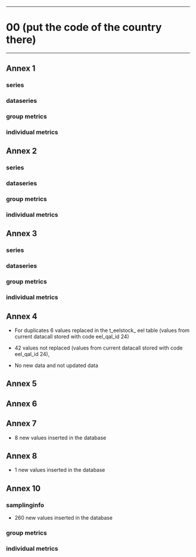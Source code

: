 -----------------------------------------------------------
# 00 (put the code of the country there) 
-----------------------------------------------------------

## Annex 1

### series

### dataseries


### group metrics


### individual metrics

## Annex 2

### series

### dataseries


### group metrics


### individual metrics



## Annex 3

### series

### dataseries


### group metrics


### individual metrics



## Annex 4
* For duplicates 6 values replaced in the t_eelstock_ eel table (values from current datacall stored with code eel_qal_id 24)
								
* 42 values not replaced (values from current datacall stored with code eel_qal_id 24),

* No new data and not updated data
 

## Annex 5



## Annex 6



## Annex 7

* 8 new values inserted in the database
  

## Annex 8

* 1 new values inserted in the database
  

## Annex 10

### samplinginfo
* 260 new values inserted in the database


### group metrics


### individual metrics

